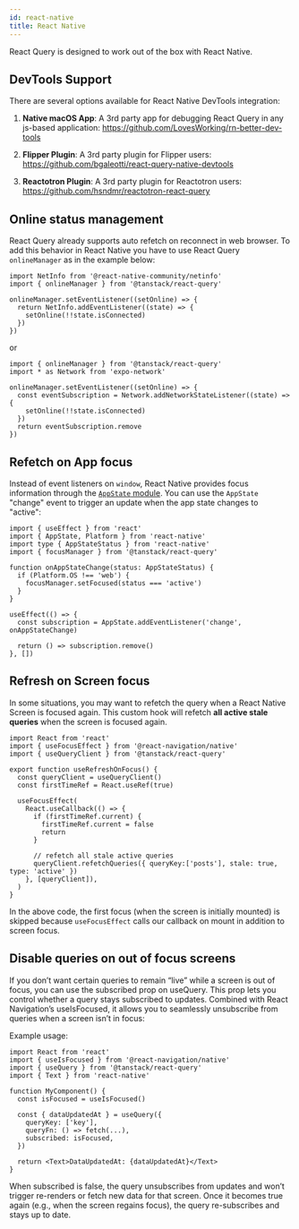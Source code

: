 ```yaml
---
id: react-native
title: React Native
---
```


React Query is designed to work out of the box with React Native.

## DevTools Support

There are several options available for React Native DevTools integration:

1. **Native macOS App**: A 3rd party app for debugging React Query in any js-based application:
   https://github.com/LovesWorking/rn-better-dev-tools

2. **Flipper Plugin**: A 3rd party plugin for Flipper users:
   https://github.com/bgaleotti/react-query-native-devtools

3. **Reactotron Plugin**: A 3rd party plugin for Reactotron users:
   https://github.com/hsndmr/reactotron-react-query

## Online status management

React Query already supports auto refetch on reconnect in web browser.
To add this behavior in React Native you have to use React Query `onlineManager` as in the example below:

```tsx
import NetInfo from '@react-native-community/netinfo'
import { onlineManager } from '@tanstack/react-query'

onlineManager.setEventListener((setOnline) => {
  return NetInfo.addEventListener((state) => {
    setOnline(!!state.isConnected)
  })
})
```

or

```tsx
import { onlineManager } from '@tanstack/react-query'
import * as Network from 'expo-network'

onlineManager.setEventListener((setOnline) => {
  const eventSubscription = Network.addNetworkStateListener((state) => {
    setOnline(!!state.isConnected)
  })
  return eventSubscription.remove
})
```

## Refetch on App focus

Instead of event listeners on `window`, React Native provides focus information through the [`AppState` module](https://reactnative.dev/docs/appstate#app-states). You can use the `AppState` "change" event to trigger an update when the app state changes to "active":

```tsx
import { useEffect } from 'react'
import { AppState, Platform } from 'react-native'
import type { AppStateStatus } from 'react-native'
import { focusManager } from '@tanstack/react-query'

function onAppStateChange(status: AppStateStatus) {
  if (Platform.OS !== 'web') {
    focusManager.setFocused(status === 'active')
  }
}

useEffect(() => {
  const subscription = AppState.addEventListener('change', onAppStateChange)

  return () => subscription.remove()
}, [])
```

## Refresh on Screen focus

In some situations, you may want to refetch the query when a React Native Screen is focused again.
This custom hook will refetch **all active stale queries** when the screen is focused again.

```tsx
import React from 'react'
import { useFocusEffect } from '@react-navigation/native'
import { useQueryClient } from '@tanstack/react-query'

export function useRefreshOnFocus() {
  const queryClient = useQueryClient()
  const firstTimeRef = React.useRef(true)

  useFocusEffect(
    React.useCallback(() => {
      if (firstTimeRef.current) {
        firstTimeRef.current = false
        return
      }

      // refetch all stale active queries
      queryClient.refetchQueries({ queryKey:['posts'], stale: true, type: 'active' })
    }, [queryClient]),
  )
}
```

In the above code, the first focus (when the screen is initially mounted) is skipped because `useFocusEffect` calls our callback on mount in addition to screen focus.

## Disable queries on out of focus screens

If you don’t want certain queries to remain “live” while a screen is out of focus, you can use the subscribed prop on useQuery. This prop lets you control whether a query stays subscribed to updates. Combined with React Navigation’s useIsFocused, it allows you to seamlessly unsubscribe from queries when a screen isn’t in focus:

Example usage:

```tsx
import React from 'react'
import { useIsFocused } from '@react-navigation/native'
import { useQuery } from '@tanstack/react-query'
import { Text } from 'react-native'

function MyComponent() {
  const isFocused = useIsFocused()

  const { dataUpdatedAt } = useQuery({
    queryKey: ['key'],
    queryFn: () => fetch(...),
    subscribed: isFocused,
  })

  return <Text>DataUpdatedAt: {dataUpdatedAt}</Text>
}
```

When subscribed is false, the query unsubscribes from updates and won’t trigger re-renders or fetch new data for that screen. Once it becomes true again (e.g., when the screen regains focus), the query re-subscribes and stays up to date.
